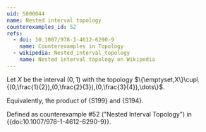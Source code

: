 ```yaml
---
uid: S000044
name: Nested interval topology
counterexamples_id: 52
refs:
  - doi: 10.1007/978-1-4612-6290-9 
    name: Counterexamples in Topology
  - wikipedia: Nested_interval_topology
    name: Nested interval topology on Wikipedia
---
```


Let $X$ be the interval $(0,1)$ with the topology
$\{\emptyset,X\}\cup\{(0,\frac{1}{2}),(0,\frac{2}{3}),(0,\frac{3}{4}),\dots\}$.

Equivalently, the product of {S199}
and {S194}.

Defined as counterexample #52 ("Nested Interval Topology")
in {{doi:10.1007/978-1-4612-6290-9}}.
